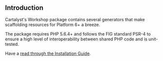 ## Introduction

Cartalyst's Workshop package contains several generators that make scaffolding resources for Platform 6+ a breeze.

The package requires PHP 5.6.4+ and follows the FIG standard PSR-4 to ensure a high level of interoperability between shared PHP code and is unit-tested.

Have a [read through the Installation Guide](#installation).
